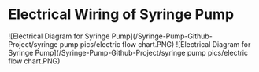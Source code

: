 # Electrical Wiring of Syringe Pump

![Electrical Diagram for Syringe Pump](/Syringe-Pump-Github-Project/syringe pump pics/electric flow chart.PNG)
![Electrical Diagram for Syringe Pump](/Syringe-Pump-Github-Project/syringe pump pics/electric flow chart.PNG)

